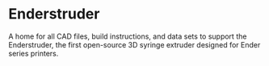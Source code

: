 # Enderstruder
A home for all CAD files, build instructions, and data sets to support the Enderstruder, the first open-source 3D syringe extruder designed for Ender series printers.
